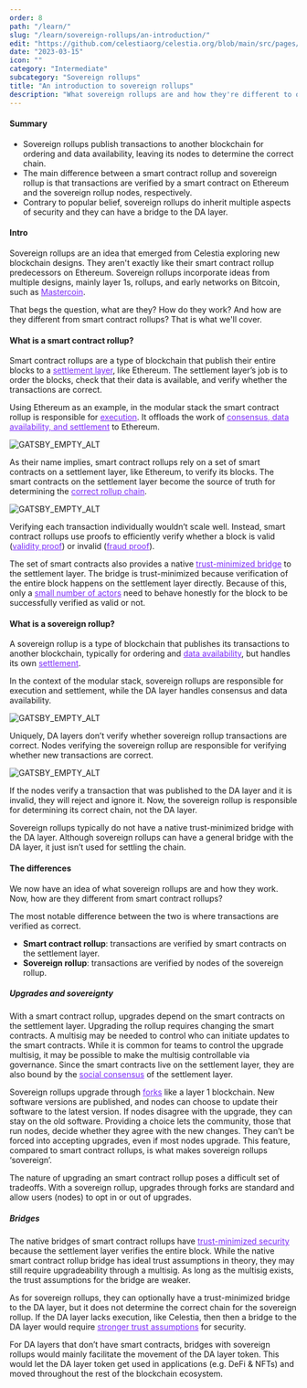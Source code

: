 ```yaml
---
order: 8
path: "/learn/"
slug: "/learn/sovereign-rollups/an-introduction/"
edit: "https://github.com/celestiaorg/celestia.org/blob/main/src/pages/markdown-pages/learn/sovereign%20rollups-an%20introduction%20to%20sovereign%20rollups.md"
date: "2023-03-15"
icon: ""
category: "Intermediate"
subcategory: "Sovereign rollups"
title: "An introduction to sovereign rollups"
description: "What sovereign rollups are and how they're different to other blockchain designs."
---
```


<head>
  <meta name="twitter:card" content="summary_large_image">
  <meta name="twitter:site" content="@CelestiaOrg">
  <meta name="twitter:creator" content="@likebeckett">
  <meta name="twitter:title" content="An introduction to sovereign rollups">
  <meta name="twitter:description" content="What sovereign rollups are and how they're different to other blockchain designs."> 
  <meta name="twitter:image" content="https://raw.githubusercontent.com/celestiaorg/celestia.org/main/src/pages/markdown-pages/learn/images/sovereign-rollups-twitter-card.png">
</head>

#### Summary
- Sovereign rollups publish transactions to another blockchain for ordering and data availability, leaving its nodes to determine the correct chain.
- The main difference between a smart contract rollup and sovereign rollup is that transactions are verified by a smart contract on Ethereum and the sovereign rollup nodes, respectively.
- Contrary to popular belief, sovereign rollups do inherit multiple aspects of security and they can have a bridge to the DA layer.

#### Intro
Sovereign rollups are an idea that emerged from Celestia exploring new blockchain designs. They aren't exactly like their smart contract rollup predecessors on Ethereum. Sovereign rollups incorporate ideas from multiple designs, mainly layer 1s, rollups, and early networks on Bitcoin, such as <a href="https://bitcoinmagazine.com/technical/mastercoin-a-second-generation-protocol-on-the-bitcoin-blockchain-1383603310" target="_blank" rel="noopener noreferrer" style="color:#7B2BF9;">Mastercoin</a>.

That begs the question, what are they? How do they work? And how are they different from smart contract rollups? That is what we'll cover.

#### What is a smart contract rollup?
Smart contract rollups are a type of blockchain that publish their entire blocks to a <a href="https://celestia.org/learn/modular-settlement-layers/settlement-in-the-modular-stack/" target="_blank" rel="noopener noreferrer" style="color:#7B2BF9;">settlement layer</a>, like Ethereum. The settlement layer’s job is to order the blocks, check that their data is available, and verify whether the transactions are correct.

Using Ethereum as an example, in the modular stack the smart contract rollup is responsible for <a href="https://celestia.org/learn/basics-of-modular-blockchains/modular-and-monolithic-blockchains/" target="_blank" rel="noopener noreferrer" style="color:#7B2BF9;">execution</a>. It offloads the work of <a href="https://celestia.org/learn/basics-of-modular-blockchains/modular-and-monolithic-blockchains/" target="_blank" rel="noopener noreferrer" style="color:#7B2BF9;">consensus, data availability, and settlement</a> to Ethereum.

![GATSBY_EMPTY_ALT](./images/soverign-rollups-1.png)

As their name implies, smart contract rollups rely on a set of smart contracts on a settlement layer, like Ethereum, to verify its blocks. The smart contracts on the settlement layer become the source of truth for determining the <a href="https://celestia.org/glossary/fork-choice-rule/" target="_blank" rel="noopener noreferrer" style="color:#7B2BF9;">correct rollup chain</a>.

![GATSBY_EMPTY_ALT](./images/soverign-rollups-2.png)

Verifying each transaction individually wouldn’t scale well. Instead, smart contract rollups use proofs to efficiently verify whether a block is valid (<a href="https://celestia.org/glossary/validity-proof/" target="_blank" rel="noopener noreferrer" style="color:#7B2BF9;">validity proof</a>) or invalid (<a href="https://celestia.org/glossary/state-transition-fraud-proof/" target="_blank" rel="noopener noreferrer" style="color:#7B2BF9;">fraud proof</a>).

The set of smart contracts also provides a native <a href="https://celestia.org/glossary/trust-minimized-bridge/" target="_blank" rel="noopener noreferrer" style="color:#7B2BF9;">trust-minimized bridge</a> to the settlement layer. The bridge is trust-minimized because verification of the entire block happens on the settlement layer directly. Because of this, only a <a href="https://celestia.org/glossary/honest-minority-assumption/" target="_blank" rel="noopener noreferrer" style="color:#7B2BF9;">small number of actors</a> need to behave honestly for the block to be successfully verified as valid or not.

#### What is a sovereign rollup?
A sovereign rollup is a type of blockchain that publishes its transactions to another blockchain, typically for ordering and <a href="https://celestia.org/glossary/data-availability/" target="_blank" rel="noopener noreferrer" style="color:#7B2BF9;">data availability</a>, but handles its own <a href="https://celestia.org/learn/modular-settlement-layers/settlement-in-the-modular-stack/" target="_blank" rel="noopener noreferrer" style="color:#7B2BF9;">settlement</a>.

In the context of the modular stack, sovereign rollups are responsible for execution and settlement, while the DA layer handles consensus and data availability.

![GATSBY_EMPTY_ALT](./images/soverign-rollups-3.png)

Uniquely, DA layers don’t verify whether sovereign rollup transactions are correct. Nodes verifying the sovereign rollup are responsible for verifying whether new transactions are correct.

![GATSBY_EMPTY_ALT](./images/soverign-rollups-4.png)

If the nodes verify a transaction that was published to the DA layer and it is invalid, they will reject and ignore it. Now, the sovereign rollup is responsible for determining its correct chain, not the DA layer.

Sovereign rollups typically do not have a native trust-minimized bridge with the DA layer. Although sovereign rollups can have a general bridge with the DA layer, it just isn’t used for settling the chain.

#### The differences
We now have an idea of what sovereign rollups are and how they work. Now, how are they different from smart contract rollups?

The most notable difference between the two is where transactions are verified as correct.
- **Smart contract rollup**: transactions are verified by smart contracts on the settlement layer.
- **Sovereign rollup**: transactions are verified by nodes of the sovereign rollup.

##### Upgrades and sovereignty
With a smart contract rollup, upgrades depend on the smart contracts on the settlement layer. Upgrading the rollup requires changing the smart contracts. A multisig may be needed to control who can initiate updates to the smart contracts. While it is common for teams to control the upgrade multisig, it may be possible to make the multisig controllable via governance. Since the smart contracts live on the settlement layer, they are also bound by the <a href="https://celestia.org/glossary/social-consensus/" target="_blank" rel="noopener noreferrer" style="color:#7B2BF9;">social consensus</a> of the settlement layer.

Sovereign rollups upgrade through <a href="https://celestia.org/glossary/fork/" target="_blank" rel="noopener noreferrer" style="color:#7B2BF9;">forks</a> like a layer 1 blockchain. New software versions are published, and nodes can choose to update their software to the latest version. If nodes disagree with the upgrade, they can stay on the old software. Providing a choice lets the community, those that run nodes, decide whether they agree with the new changes. They can’t be forced into accepting upgrades, even if most nodes upgrade. This feature, compared to smart contract rollups, is what makes sovereign rollups ‘sovereign’.

The nature of upgrading an smart contract rollup poses a difficult set of tradeoffs. With a sovereign rollup, upgrades through forks are standard and allow users (nodes) to opt in or out of upgrades.

##### Bridges
The native bridges of smart contract rollups have <a href="https://celestia.org/glossary/trust-minimized-bridge/" target="_blank" rel="noopener noreferrer" style="color:#7B2BF9;">trust-minimized security</a> because the settlement layer verifies the entire block. While the native smart contract rollup bridge has ideal trust assumptions in theory, they may still require upgradeability through a multisig. As long as the multisig exists, the trust assumptions for the bridge are weaker.

As for sovereign rollups, they can optionally have a trust-minimized bridge to the DA layer, but it does not determine the correct chain for the sovereign rollup. If the DA layer lacks execution, like Celestia, then then a bridge to the DA layer would require <a href="https://celestia.org/glossary/honest-majority-assumption/" target="_blank" rel="noopener noreferrer" style="color:#7B2BF9;">stronger trust assumptions</a> for security.

For DA layers that don’t have smart contracts, bridges with sovereign rollups would mainly facilitate the movement of the DA layer token. This would let the DA layer token get used in applications (e.g. DeFi & NFTs) and moved throughout the rest of the blockchain ecosystem.

